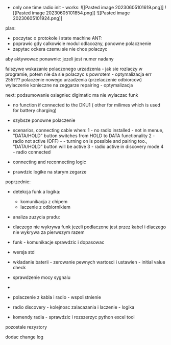 - only one time radio init - works:
![[Pasted image 20230605101619.png]]
![[Pasted image 20230605101854.png]]
![[Pasted image 20230605101924.png]]


plan:
- poczytac o protokole i state machine ANT:
- poprawic gdy calkowicie modul odlacozny, ponowne polacznenie
- zapytac ockera czemu sie nie chce polaczyc


aby aktywowac ponawnie: jezeli jest numer nadany

falszywe wskazanie polaczonego urzadzenia - jak sie rozlaczy  w programie, potem nie da sie polaczyc s powrotem - optymalizacja
err 255???
polaczenie nowego urzadzenia (przelaczenie odbiorcow) wylaczenie konieczne na zeggarze
repairing - optymalizacja

next:
podsumowanie osiagniec
digimatic ma nie wylaczac funk
- no function if connected to the DKU1 ( other for milimes which is used for battery charging)
- szybsze ponowne polaczenie
- scenarios, connecting cable when:
	1 - no radio installed - not in menue, "DATA/HOLD" button switches from HOLD to DATA functionality
	2 - radio not active (OFF) - - turning on is possible and pairing too., "DATA/HOLD" button will be active 
	3 - radio active in discovery mode
	4 - radio connected
- connecting and reconnecting logic

- prawdzic logike na starym zegarze


poprzednie:
- detekcja funk a logika: 
	- komunikacja z chipem
	- laczenie z odbiornikiem
- analiza zuzycia pradu:
- dlaczego nie wykrywa funk jezeli podlaczone jest przez kabel i dlaczego nie wykrywa za pierwszym razem
- funk - komunikacje sprawdzic i dopasowac
- wersja std
- wkladanie baterii - zerowanie pewnych wartosci i ustawien - initial value check
- sprawdzenie mocy sygnalu

- 
- polaczenie z kabla i radio - wspolistnienie
- radio discovery - kolejnosc zalacazania i laczenie - logika
- komendy radia - sprawdzic i rozszerzyc
python excel tool

pozostale rezystory

dodac change log